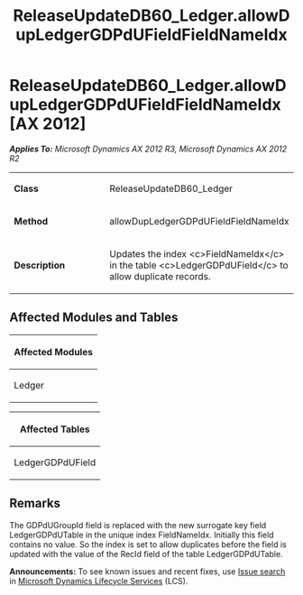 ﻿---
title: ReleaseUpdateDB60_Ledger.allowDupLedgerGDPdUFieldFieldNameIdx
TOCTitle: ReleaseUpdateDB60_Ledger.allowDupLedgerGDPdUFieldFieldNameIdx
ms:assetid: 3708c3b8-4ab8-e8e6-15b1-97953a26a1dc
ms:mtpsurl: https://msdn.microsoft.com/en-us/library/JJ685180(v=AX.60)
ms:contentKeyID: 49707632
ms.date: 05/18/2015
mtps_version: v=AX.60
---

# ReleaseUpdateDB60\_Ledger.allowDupLedgerGDPdUFieldFieldNameIdx [AX 2012]


_**Applies To:** Microsoft Dynamics AX 2012 R3, Microsoft Dynamics AX 2012 R2_

<table>
<colgroup>
<col style="width: 50%" />
<col style="width: 50%" />
</colgroup>
<tbody>
<tr class="odd">
<td><p><strong>Class</strong></p></td>
<td><p>ReleaseUpdateDB60_Ledger</p></td>
</tr>
<tr class="even">
<td><p><strong>Method</strong></p></td>
<td><p>allowDupLedgerGDPdUFieldFieldNameIdx</p></td>
</tr>
<tr class="odd">
<td><p><strong>Description</strong></p></td>
<td><p>Updates the index &lt;c&gt;FieldNameIdx&lt;/c&gt; in the table &lt;c&gt;LedgerGDPdUField&lt;/c&gt; to allow duplicate records.</p></td>
</tr>
</tbody>
</table>


## Affected Modules and Tables

<table>
<colgroup>
<col style="width: 100%" />
</colgroup>
<thead>
<tr class="header">
<th><p>Affected Modules</p></th>
</tr>
</thead>
<tbody>
<tr class="odd">
<td><p>Ledger</p></td>
</tr>
</tbody>
</table>


<table>
<colgroup>
<col style="width: 100%" />
</colgroup>
<thead>
<tr class="header">
<th><p>Affected Tables</p></th>
</tr>
</thead>
<tbody>
<tr class="odd">
<td><p>LedgerGDPdUField</p></td>
</tr>
</tbody>
</table>


## Remarks

The GDPdUGroupId field is replaced with the new surrogate key field LedgerGDPdUTable in the unique index FieldNameIdx. Initially this field contains no value. So the index is set to allow duplicates before the field is updated with the value of the RecId field of the table LedgerGDPdUTable.

  
**Announcements:** To see known issues and recent fixes, use [Issue search](http://go.microsoft.com/fwlink/?linkid=389258) in [Microsoft Dynamics Lifecycle Services](http://go.microsoft.com/fwlink/?linkid=306505) (LCS).

